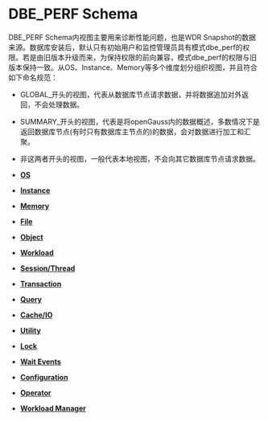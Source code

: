 # DBE\_PERF Schema<a name="ZH-CN_TOPIC_0245374654"></a>

DBE\_PERF Schema内视图主要用来诊断性能问题，也是WDR Snapshot的数据来源。数据库安装后，默认只有初始用户和监控管理员具有模式dbe\_perf的权限。若是由旧版本升级而来，为保持权限的前向兼容，模式dbe\_perf的权限与旧版本保持一致。从OS、Instance、Memory等多个维度划分组织视图，并且符合如下命名规范：

-   GLOBAL\_开头的视图，代表从数据库节点请求数据，并将数据追加对外返回，不会处理数据。
-   SUMMARY\_开头的视图，代表是将openGauss内的数据概述，多数情况下是返回数据库节点\(有时只有数据库主节点的\)的数据，会对数据进行加工和汇聚。
-   非这两者开头的视图，一般代表本地视图，不会向其它数据库节点请求数据。

-   **[OS](OS.md)**  

-   **[Instance](Instance.md)**  

-   **[Memory](Memory.md)**  

-   **[File](File.md)**  

-   **[Object](Object.md)**  

-   **[Workload](Workload.md)**  

-   **[Session/Thread](Session-Thread.md)**  

-   **[Transaction](Transaction.md)**  

-   **[Query](Query.md)**  

-   **[Cache/IO](Cache-IO.md)**  

-   **[Utility](Utility.md)**  

-   **[Lock](Lock.md)**  

-   **[Wait Events](Wait-Events.md)**  

-   **[Configuration](Configuration.md)**  

-   **[Operator](Operator.md)**  

-   **[Workload Manager](Workload-Manager.md)**  


